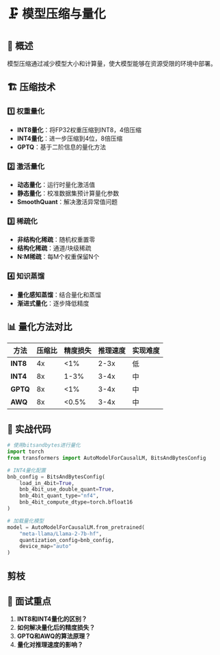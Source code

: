 # 🗜️ 模型压缩与量化

## 🎯 概述
模型压缩通过减少模型大小和计算量，使大模型能够在资源受限的环境中部署。

## 🏗️ 压缩技术

### 1️⃣ 权重量化
- **INT8量化**：将FP32权重压缩到INT8，4倍压缩
- **INT4量化**：进一步压缩到4位，8倍压缩
- **GPTQ**：基于二阶信息的量化方法

### 2️⃣ 激活量化
- **动态量化**：运行时量化激活值
- **静态量化**：校准数据集预计算量化参数
- **SmoothQuant**：解决激活异常值问题

### 3️⃣ 稀疏化
- **非结构化稀疏**：随机权重置零
- **结构化稀疏**：通道/块级稀疏
- **N:M稀疏**：每M个权重保留N个

### 4️⃣ 知识蒸馏
- **量化感知蒸馏**：结合量化和蒸馏
- **渐进式量化**：逐步降低精度

## 📊 量化方法对比
| 方法 | 压缩比 | 精度损失 | 推理速度 | 实现难度 |
|---|---|---|---|---|
| **INT8** | 4x | <1% | 2-3x | 低 |
| **INT4** | 8x | 1-3% | 3-4x | 中 |
| **GPTQ** | 8x | <1% | 3-4x | 中 |
| **AWQ** | 8x | <0.5% | 3-4x | 中 |

## 🎯 实战代码
```python
# 使用bitsandbytes进行量化
import torch
from transformers import AutoModelForCausalLM, BitsAndBytesConfig

# INT4量化配置
bnb_config = BitsAndBytesConfig(
    load_in_4bit=True,
    bnb_4bit_use_double_quant=True,
    bnb_4bit_quant_type="nf4",
    bnb_4bit_compute_dtype=torch.bfloat16
)

# 加载量化模型
model = AutoModelForCausalLM.from_pretrained(
    "meta-llama/Llama-2-7b-hf",
    quantization_config=bnb_config,
    device_map="auto"
)
```
## 剪枝

## 🎯 面试重点
1. **INT8和INT4量化的区别？**
2. **如何解决量化后的精度损失？**
3. **GPTQ和AWQ的算法原理？**
4. **量化对推理速度的影响？**